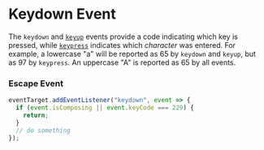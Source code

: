 # Keydown Event

The `keydown` and [`keyup`](https://developer.mozilla.org/en-US/docs/Web/API/Document/keyup_event "The keyup event is fired when a key is released.") events provide a code indicating which key is pressed, while [`keypress`](https://developer.mozilla.org/en-US/docs/Web/API/Document/keypress_event "The keypress event is fired when a key that produces a character value is pressed down.") indicates which _character_ was entered. For example, a lowercase "a" will be reported as 65 by `keydown` and `keyup`, but as 97 by `keypress`. An uppercase "A" is reported as 65 by all events.

### Escape Event

```js
eventTarget.addEventListener("keydown", event => {
  if (event.isComposing || event.keyCode === 229) {
    return;
  }
  // do something
});
```
<!--stackedit_data:
eyJoaXN0b3J5IjpbLTEwNzE2OTY3OV19
-->